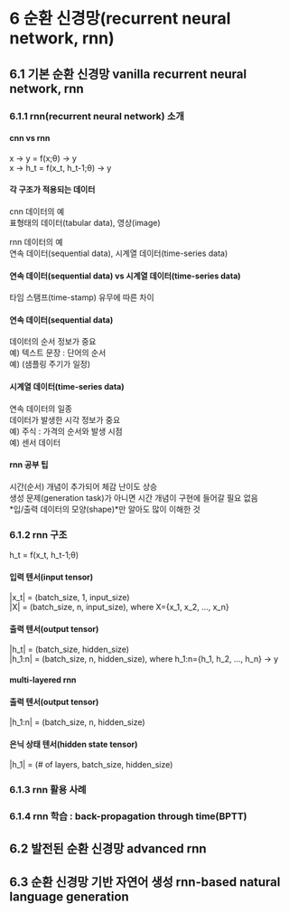 # 6 순환 신경망(recurrent neural network, rnn)
## 6.1 기본 순환 신경망 vanilla recurrent neural network, rnn
### 6.1.1 rnn(recurrent neural network) 소개
#### cnn vs rnn
x -> y = f(x;θ) -> y  
x -> h_t = f(x_t, h_t-1;θ) -> y

#### 각 구조가 적용되는 데이터
cnn 데이터의 예  
표형태의 데이터(tabular data), 영상(image)

rnn 데이터의 예  
연속 데이터(sequential data), 시계열 데이터(time-series data)

#### 연속 데이터(sequential data) vs 시계열 데이터(time-series data)  
타임 스탬프(time-stamp) 유무에 따른 차이

#### 연속 데이터(sequential data)  
데이터의 순서 정보가 중요  
예) 텍스트 문장 : 단어의 순서  
예) (샘플링 주기가 일정)

#### 시계열 데이터(time-series data)  
연속 데이터의 일종  
데이터가 발생한 시각 정보가 중요  
예) 주식 : 가격의 순서와 발생 시점  
예) 센서 데이터

#### rnn 공부 팁  
시간(순서) 개념이 추가되어 체감 난이도 상승  
생성 문제(generation task)가 아니면 시간 개념이 구현에 들어갈 필요 없음  
*입/출력 데이터의 모양(shape)*만 알아도 많이 이해한 것

### 6.1.2 rnn 구조
h_t = f(x_t, h_t-1;θ)

#### 입력 텐서(input tensor)
|x_t| = (batch_size, 1, input_size)  
|X| = (batch_size, n, input_size), where X={x_1, x_2, ..., x_n}

#### 출력 텐서(output tensor)
|h_t| = (batch_size, hidden_size)  
|h_1:n| = (batch_size, n, hidden_size), where h_1:n={h_1, h_2, ..., h_n} -> y

#### multi-layered rnn
#### 출력 텐서(output tensor)
|h_1:n| = (batch_size, n, hidden_size)
#### 은닉 상태 텐서(hidden state tensor)
|h_1| = (# of layers, batch_size, hidden_size)

### 6.1.3 rnn 활용 사례


### 6.1.4 rnn 학습 : back-propagation through time(BPTT)


## 6.2 발전된 순환 신경망 advanced rnn


## 6.3 순환 신경망 기반 자연어 생성 rnn-based natural language generation

